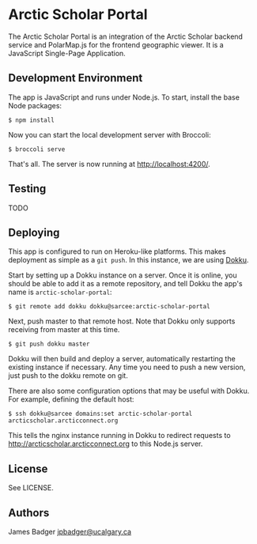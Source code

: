 # Arctic Scholar Portal

The Arctic Scholar Portal is an integration of the Arctic Scholar backend service and PolarMap.js for the frontend geographic viewer. It is a JavaScript Single-Page Application.

## Development Environment

The app is JavaScript and runs under Node.js. To start, install the base Node packages:

    $ npm install

Now you can start the local development server with Broccoli:

    $ broccoli serve

That's all. The server is now running at [http://localhost:4200/](http://localhost:4200/).

## Testing

TODO

## Deploying

This app is configured to run on Heroku-like platforms. This makes deployment as simple as a `git push`. In this instance, we are using [Dokku](https://github.com/progrium/dokku).

Start by setting up a Dokku instance on a server. Once it is online, you should be able to add it as a remote repository, and tell Dokku the app's name is `arctic-scholar-portal`:

    $ git remote add dokku dokku@sarcee:arctic-scholar-portal

Next, push master to that remote host. Note that Dokku only supports receiving from master at this time.

    $ git push dokku master

Dokku will then build and deploy a server, automatically restarting the existing instance if necessary. Any time you need to push a new version, just push to the dokku remote on git.

There are also some configuration options that may be useful with Dokku. For example, defining the default host:

    $ ssh dokku@sarcee domains:set arctic-scholar-portal arcticscholar.arcticconnect.org

This tells the nginx instance running in Dokku to redirect requests to http://arcticscholar.arcticconnect.org to this Node.js server.

## License

See LICENSE.

## Authors

James Badger <jpbadger@ucalgary.ca>

